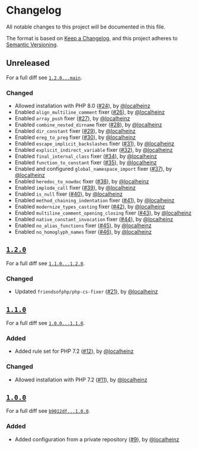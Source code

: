 # Changelog

All notable changes to this project will be documented in this file.

The format is based on [Keep a Changelog](https://keepachangelog.com/en/1.0.0/), and this project adheres to [Semantic Versioning](https://semver.org/spec/v2.0.0.html).

## Unreleased

For a full diff see [`1.2.0...main`][1.2.0...main].

### Changed

* Allowed installation with PHP 8.0 ([#24]), by [@localheinz]
* Enabled `align_multiline_comment` fixer ([#26]), by [@localheinz]
* Enabled `array_push` fixer ([#27]), by [@localheinz]
* Enabled `combine_nested_dirname` fixer ([#28]), by [@localheinz]
* Enabled `dir_constant` fixer ([#29]), by [@localheinz]
* Enabled `ereg_to_preg` fixer ([#30]), by [@localheinz]
* Enabled `escape_implicit_backslashes` fixer ([#31]), by [@localheinz]
* Enabled `explicit_indirect_variable` fixer ([#32]), by [@localheinz]
* Enabled `final_internal_class` fixer ([#34]), by [@localheinz]
* Enabled `function_to_constant` fixer ([#35]), by [@localheinz]
* Enabled and configured `global_namespace_import` fixer ([#37]), by [@localheinz]
* Enabled `heredoc_to_nowdoc` fixer ([#38]), by [@localheinz]
* Enabled `implode_call` fixer ([#39]), by [@localheinz]
* Enabled `is_null` fixer ([#40]), by [@localheinz]
* Enabled `method_chaining_indentation` fixer ([#41]), by [@localheinz]
* Enabled `modernize_types_casting` fixer ([#42]), by [@localheinz]
* Enabled `multiline_comment_opening_closing` fixer ([#43]), by [@localheinz]
* Enabled `native_constant_invocation` fixer ([#44]), by [@localheinz]
* Enabled `no_alias_functions` fixer ([#45]), by [@localheinz]
* Enabled `no_homoglyph_names` fixer ([#46]), by [@localheinz]

## [`1.2.0`][1.2.0]

For a full diff see [`1.1.0...1.2.0`][1.1.0...1.2.0].

### Changed

* Updated `friendsofphp/php-cs-fixer` ([#21]), by [@localheinz]

## [`1.1.0`][1.1.0]

For a full diff see [`1.0.0...1.1.0`][1.0.0...1.1.0].

### Added

* Added rule set for PHP 7.2 ([#12]), by [@localheinz]

### Changed

* Allowed installation with PHP 7.2 ([#11]), by [@localheinz]

## [`1.0.0`][1.0.0]

For a full diff see [`b9012df...1.0.0`][b9012df...1.0.0].

### Added

* Added configuration from a private repository ([#9]), by [@localheinz]

[1.0.0]: https://github.com/gansel-rechtsanwaelte/php-cs-fixer-config/tag/1.0.0
[1.1.0]: https://github.com/gansel-rechtsanwaelte/php-cs-fixer-config/tag/1.1.0
[1.2.0]: https://github.com/gansel-rechtsanwaelte/php-cs-fixer-config/tag/1.2.0

[b9012df...1.0.0]: https://github.com/gansel-rechtsanwaelte/php-cs-fixer-config/compare/b9012df...1.0.0
[1.0.0...1.1.0]: https://github.com/gansel-rechtsanwaelte/php-cs-fixer-config/compare/1.0.0...1.1.0
[1.1.0...1.2.0]: https://github.com/gansel-rechtsanwaelte/php-cs-fixer-config/compare/1.1.0...1.2.0
[1.2.0...main]: https://github.com/gansel-rechtsanwaelte/php-cs-fixer-config/compare/1.2.0...main

[#9]: https://github.com/gansel-rechtsanwaelte/php-cs-fixer-config/pull/9
[#11]: https://github.com/gansel-rechtsanwaelte/php-cs-fixer-config/pull/11
[#12]: https://github.com/gansel-rechtsanwaelte/php-cs-fixer-config/pull/12
[#21]: https://github.com/gansel-rechtsanwaelte/php-cs-fixer-config/pull/21
[#24]: https://github.com/gansel-rechtsanwaelte/php-cs-fixer-config/pull/24
[#26]: https://github.com/gansel-rechtsanwaelte/php-cs-fixer-config/pull/26
[#27]: https://github.com/gansel-rechtsanwaelte/php-cs-fixer-config/pull/27
[#28]: https://github.com/gansel-rechtsanwaelte/php-cs-fixer-config/pull/28
[#29]: https://github.com/gansel-rechtsanwaelte/php-cs-fixer-config/pull/29
[#30]: https://github.com/gansel-rechtsanwaelte/php-cs-fixer-config/pull/30
[#31]: https://github.com/gansel-rechtsanwaelte/php-cs-fixer-config/pull/31
[#32]: https://github.com/gansel-rechtsanwaelte/php-cs-fixer-config/pull/32
[#34]: https://github.com/gansel-rechtsanwaelte/php-cs-fixer-config/pull/34
[#35]: https://github.com/gansel-rechtsanwaelte/php-cs-fixer-config/pull/35
[#37]: https://github.com/gansel-rechtsanwaelte/php-cs-fixer-config/pull/37
[#38]: https://github.com/gansel-rechtsanwaelte/php-cs-fixer-config/pull/38
[#39]: https://github.com/gansel-rechtsanwaelte/php-cs-fixer-config/pull/39
[#40]: https://github.com/gansel-rechtsanwaelte/php-cs-fixer-config/pull/40
[#41]: https://github.com/gansel-rechtsanwaelte/php-cs-fixer-config/pull/41
[#42]: https://github.com/gansel-rechtsanwaelte/php-cs-fixer-config/pull/42
[#43]: https://github.com/gansel-rechtsanwaelte/php-cs-fixer-config/pull/43
[#44]: https://github.com/gansel-rechtsanwaelte/php-cs-fixer-config/pull/44
[#45]: https://github.com/gansel-rechtsanwaelte/php-cs-fixer-config/pull/45
[#46]: https://github.com/gansel-rechtsanwaelte/php-cs-fixer-config/pull/46

[@localheinz]: https://github.com/localheinz
